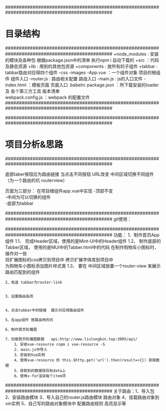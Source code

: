 ###############################################################################################
#                                        目录结构                                             #
###############################################################################################
+node_modules     : 安装的模块及各种包    根据package.json中的清单  执行npm i 自动下载的
+src              ：代码及静态资源
    +lib          : 用到的其他包资源
    +components   : 放所有的子组件
        +tabbar   : tabbar路由对应得四个组件
    -css
    -images
    -App.vue      ：一个组件对象  项目的根组件  组件入口
    -router.js    : 路由相关配置  路由入口
    -main.js      : js的入口文件
    -index.html   ：模板页面 页面入口
.babelrc
package.json      ：所下载安装的loader  及 各个第三方工具 版本清单   
webpack.config.js ：webpack 的配置文件
###############################################################################################







###############################################################################################
#                                       项目分析&思路                                          #
###############################################################################################

底部taber按钮应为路由链接 当点击不同按钮  URL改变   中间区域切换不同组件（为一个路由的坑 routerview）

页面为三部分：       在项目根组件app.vue中实现
        -顶部不变  
        -中间为可以切换的组件     
        -底部为tabbar 




###############################################################################################
git使用：







###############################################################################################
功能：
    1、制作首页App组件
       1.1、 完成Header区域，使用的是Mint-UI中的Header组件
       1.2、 制作底部的Tabber区域， 使用的是MUI中的Tabber.html中的代码
                在制作购物车小图标时，操作对一些   
                    将扩展图标的css拷贝到项目中
                    拷贝扩展字体库到项目中   
                    为购物车小图标添加图片样式类
       1.3、 要在 中间区域放置一个router-view 来展示路由匹配到的组件


    2、改造 tabbar为router-link


    3、设置路由高亮


    4、点击tabbar中的链接  展示对应得路由组件

    5、在app组件 放路由用的坑

    6、制作首页轮播图

    7、加载首页轮播图数据   api:http://www.liulongbin.top:3005/api/
        1、安装vue-resource cnpm i vue-resource -S
        2. main.js中导入
        3、安装到Vue实例
        4、使用vue-resource 的 this.$http.get('url').then(result=>{}) 获取数据
        5、获取到的数据保存到data上
        6、使用v-for渲染每个item项








   ###############################################################################################
   关于路由：1、导入包
            2、安装路由模块
            3、导入自己的router.js路由模块  路由对象
            4、挂载路由对象到vm实例
            5、自己写的路由对象模块中 配置路由规则 高亮显示等


